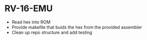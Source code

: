 # RV-16-EMU

- Read hex into ROM
- Provide makefile that buids the hex from the provided assembler
- Clean up repo structure and add testing
